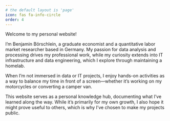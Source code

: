 ```yaml
---
# the default layout is 'page'
icon: fas fa-info-circle
order: 4
---
```



Welcome to my personal website!

I’m Benjamin Börschlein, a graduate economist and a quantitative labor market researcher based in Germany. My passion for data analysis and processing drives my professional work, while my curiosity extends into IT infrastructure and data engineering, which I explore through maintaining a homelab.

When I’m not immersed in data or IT projects, I enjoy hands-on activities as a way to balance my time in front of a screen—whether it’s working on my motorcycles or converting a camper van.

This website serves as a personal knowledge hub, documenting what I’ve learned along the way. While it’s primarily for my own growth, I also hope it might prove useful to others, which is why I’ve chosen to make my projects public.

